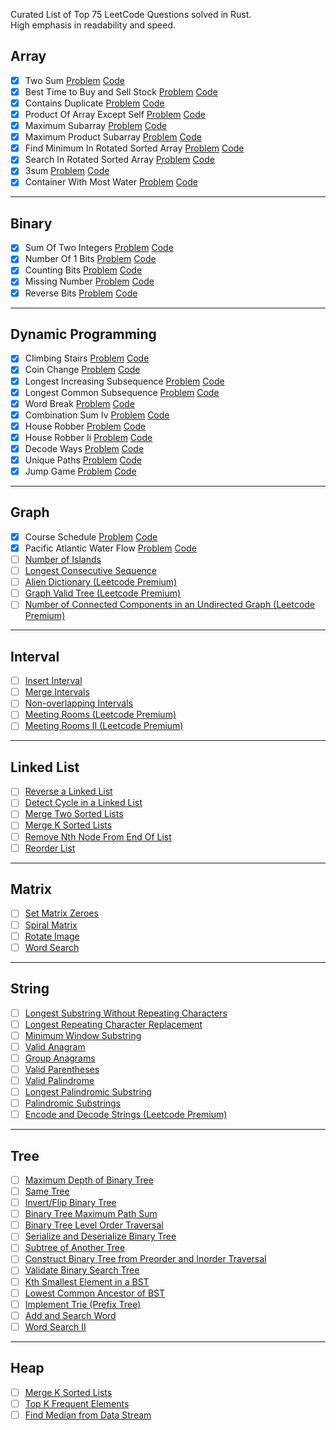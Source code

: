 Curated List of Top 75 LeetCode Questions solved in Rust.  
High emphasis in readability and speed.

## Array

- [x] Two Sum [Problem](https://leetcode.com/problems/two-sum/) [Code](https://github.com/Ismail-Maj/LeetCode-Rust/blob/main/Array/two-sum.rs)
- [x] Best Time to Buy and Sell Stock [Problem](https://leetcode.com/problems/best-time-to-buy-and-sell-stock/) [Code](https://github.com/Ismail-Maj/LeetCode-Rust/blob/main/Array/best-time-to-buy-and-sell-stock.rs)
- [x] Contains Duplicate [Problem](https://leetcode.com/problems/contains-duplicate/) [Code](https://github.com/Ismail-Maj/LeetCode-Rust/blob/main/Array/contains-duplicate.rs)
- [x] Product Of Array Except Self [Problem](https://leetcode.com/problems/product-of-array-except-self/) [Code](https://github.com/Ismail-Maj/LeetCode-Rust/blob/main/Array/product-of-array-except-self.rs)
- [x] Maximum Subarray [Problem](https://leetcode.com/problems/maximum-subarray/) [Code](https://github.com/Ismail-Maj/LeetCode-Rust/blob/main/Array/maximum-subarray.rs)
- [x] Maximum Product Subarray [Problem](https://leetcode.com/problems/maximum-product-subarray/) [Code](https://github.com/Ismail-Maj/LeetCode-Rust/blob/main/Array/maximum-product-subarray.rs)
- [x] Find Minimum In Rotated Sorted Array [Problem](https://leetcode.com/problems/find-minimum-in-rotated-sorted-array/) [Code](https://github.com/Ismail-Maj/LeetCode-Rust/blob/main/Array/find-minimum-in-rotated-sorted-array.rs)
- [x] Search In Rotated Sorted Array [Problem](https://leetcode.com/problems/search-in-rotated-sorted-array/) [Code](https://github.com/Ismail-Maj/LeetCode-Rust/blob/main/Array/search-in-rotated-sorted-array.rs)
- [x] 3sum [Problem](https://leetcode.com/problems/3sum/) [Code](https://github.com/Ismail-Maj/LeetCode-Rust/blob/main/Array/3sum.rs)
- [x] Container With Most Water [Problem](https://leetcode.com/problems/container-with-most-water/) [Code](https://github.com/Ismail-Maj/LeetCode-Rust/blob/main/Array/container-with-most-water.rs)

---

## Binary

- [x] Sum Of Two Integers [Problem](https://leetcode.com/problems/sum-of-two-integers/) [Code](https://github.com/Ismail-Maj/LeetCode-Rust/blob/main/Binary/sum-of-two-integers.rs)
- [x] Number Of 1 Bits [Problem](https://leetcode.com/problems/number-of-1-bits/) [Code](https://github.com/Ismail-Maj/LeetCode-Rust/blob/main/Binary/number-of-1-bits.rs)
- [x] Counting Bits [Problem](https://leetcode.com/problems/counting-bits/) [Code](https://github.com/Ismail-Maj/LeetCode-Rust/blob/main/Binary/counting-bits.rs)
- [x] Missing Number [Problem](https://leetcode.com/problems/missing-number/) [Code](https://github.com/Ismail-Maj/LeetCode-Rust/blob/main/Binary/missing-number.rs)
- [x] Reverse Bits [Problem](https://leetcode.com/problems/reverse-bits/) [Code](https://github.com/Ismail-Maj/LeetCode-Rust/blob/main/Binary/reverse-bits.rs)

---

## Dynamic Programming

- [x] Climbing Stairs [Problem](https://leetcode.com/problems/climbing-stairs/) [Code](https://github.com/Ismail-Maj/LeetCode-Rust/blob/main/Dynamic-Programming/climbing-stairs.rs)
- [x] Coin Change [Problem](https://leetcode.com/problems/coin-change/) [Code](https://github.com/Ismail-Maj/LeetCode-Rust/blob/main/Dynamic-Programming/coin-change.rs)
- [x] Longest Increasing Subsequence [Problem](https://leetcode.com/problems/longest-increasing-subsequence/) [Code](https://github.com/Ismail-Maj/LeetCode-Rust/blob/main/Dynamic-Programming/longest-increasing-subsequence.rs)
- [x] Longest Common Subsequence [Problem](https://leetcode.com/problems/longest-common-subsequence/) [Code](https://github.com/Ismail-Maj/LeetCode-Rust/blob/main/Dynamic-Programming/longest-common-subsequence.rs)
- [x] Word Break [Problem](https://leetcode.com/problems/word-break/) [Code](https://github.com/Ismail-Maj/LeetCode-Rust/blob/main/Dynamic-Programming/word-break.rs)
- [x] Combination Sum Iv [Problem](https://leetcode.com/problems/combination-sum-iv/) [Code](https://github.com/Ismail-Maj/LeetCode-Rust/blob/main/Dynamic-Programming/combination-sum-iv.rs)
- [x] House Robber [Problem](https://leetcode.com/problems/house-robber/) [Code](https://github.com/Ismail-Maj/LeetCode-Rust/blob/main/Dynamic-Programming/house-robber.rs)
- [x] House Robber Ii [Problem](https://leetcode.com/problems/house-robber-ii/) [Code](https://github.com/Ismail-Maj/LeetCode-Rust/blob/main/Dynamic-Programming/house-robber-ii.rs)
- [x] Decode Ways [Problem](https://leetcode.com/problems/decode-ways/) [Code](https://github.com/Ismail-Maj/LeetCode-Rust/blob/main/Dynamic-Programming/decode-ways.rs)
- [x] Unique Paths [Problem](https://leetcode.com/problems/unique-paths/) [Code](https://github.com/Ismail-Maj/LeetCode-Rust/blob/main/Dynamic-Programming/unique-paths.rs)
- [x] Jump Game [Problem](https://leetcode.com/problems/jump-game/) [Code](https://github.com/Ismail-Maj/LeetCode-Rust/blob/main/Dynamic-Programming/jump-game.rs)

---

## Graph

- [x] Course Schedule [Problem](https://leetcode.com/problems/course-schedule/) [Code](https://github.com/Ismail-Maj/LeetCode-Rust/blob/main/Graph/course-schedule.rs)
- [x] Pacific Atlantic Water Flow [Problem](https://leetcode.com/problems/pacific-atlantic-water-flow/) [Code](https://github.com/Ismail-Maj/LeetCode-Rust/blob/main/Graph/pacific-atlantic-water-flow.rs)
- [ ] [Number of Islands](https://leetcode.com/problems/number-of-islands/)
- [ ] [Longest Consecutive Sequence](https://leetcode.com/problems/longest-consecutive-sequence/)
- [ ] [Alien Dictionary (Leetcode Premium)](https://leetcode.com/problems/alien-dictionary/)
- [ ] [Graph Valid Tree (Leetcode Premium)](https://leetcode.com/problems/graph-valid-tree/)
- [ ] [Number of Connected Components in an Undirected Graph (Leetcode Premium)](https://leetcode.com/problems/number-of-connected-components-in-an-undirected-graph/)

---

## Interval

- [ ] [Insert Interval](https://leetcode.com/problems/insert-interval/)
- [ ] [Merge Intervals](https://leetcode.com/problems/merge-intervals/)
- [ ] [Non-overlapping Intervals](https://leetcode.com/problems/non-overlapping-intervals/)
- [ ] [Meeting Rooms (Leetcode Premium)](https://leetcode.com/problems/meeting-rooms/)
- [ ] [Meeting Rooms II (Leetcode Premium)](https://leetcode.com/problems/meeting-rooms-ii/)

---

## Linked List

- [ ] [Reverse a Linked List](https://leetcode.com/problems/reverse-linked-list/)
- [ ] [Detect Cycle in a Linked List](https://leetcode.com/problems/linked-list-cycle/)
- [ ] [Merge Two Sorted Lists](https://leetcode.com/problems/merge-two-sorted-lists/)
- [ ] [Merge K Sorted Lists](https://leetcode.com/problems/merge-k-sorted-lists/)
- [ ] [Remove Nth Node From End Of List](https://leetcode.com/problems/remove-nth-node-from-end-of-list/)
- [ ] [Reorder List](https://leetcode.com/problems/reorder-list/)

---

## Matrix

- [ ] [Set Matrix Zeroes](https://leetcode.com/problems/set-matrix-zeroes/)
- [ ] [Spiral Matrix](https://leetcode.com/problems/spiral-matrix/)
- [ ] [Rotate Image](https://leetcode.com/problems/rotate-image/)
- [ ] [Word Search](https://leetcode.com/problems/word-search/)

---

## String

- [ ] [Longest Substring Without Repeating Characters](https://leetcode.com/problems/longest-substring-without-repeating-characters/)
- [ ] [Longest Repeating Character Replacement](https://leetcode.com/problems/longest-repeating-character-replacement/)
- [ ] [Minimum Window Substring](https://leetcode.com/problems/minimum-window-substring/)
- [ ] [Valid Anagram](https://leetcode.com/problems/valid-anagram/)
- [ ] [Group Anagrams](https://leetcode.com/problems/group-anagrams/)
- [ ] [Valid Parentheses](https://leetcode.com/problems/valid-parentheses/)
- [ ] [Valid Palindrome](https://leetcode.com/problems/valid-palindrome/)
- [ ] [Longest Palindromic Substring](https://leetcode.com/problems/longest-palindromic-substring/)
- [ ] [Palindromic Substrings](https://leetcode.com/problems/palindromic-substrings/)
- [ ] [Encode and Decode Strings (Leetcode Premium)](https://leetcode.com/problems/encode-and-decode-strings/)

---

## Tree
- [ ] [Maximum Depth of Binary Tree](https://leetcode.com/problems/maximum-depth-of-binary-tree/)
- [ ] [Same Tree](https://leetcode.com/problems/same-tree/)
- [ ] [Invert/Flip Binary Tree](https://leetcode.com/problems/invert-binary-tree/)
- [ ] [Binary Tree Maximum Path Sum](https://leetcode.com/problems/binary-tree-maximum-path-sum/)
- [ ] [Binary Tree Level Order Traversal](https://leetcode.com/problems/binary-tree-level-order-traversal/)
- [ ] [Serialize and Deserialize Binary Tree](https://leetcode.com/problems/serialize-and-deserialize-binary-tree/)
- [ ] [Subtree of Another Tree](https://leetcode.com/problems/subtree-of-another-tree/)
- [ ] [Construct Binary Tree from Preorder and Inorder Traversal](https://leetcode.com/problems/construct-binary-tree-from-preorder-and-inorder-traversal/)
- [ ] [Validate Binary Search Tree](https://leetcode.com/problems/validate-binary-search-tree/)
- [ ] [Kth Smallest Element in a BST](https://leetcode.com/problems/kth-smallest-element-in-a-bst/)
- [ ] [Lowest Common Ancestor of BST](https://leetcode.com/problems/lowest-common-ancestor-of-a-binary-search-tree/)
- [ ] [Implement Trie (Prefix Tree)](https://leetcode.com/problems/implement-trie-prefix-tree/)
- [ ] [Add and Search Word](https://leetcode.com/problems/add-and-search-word-data-structure-design/)
- [ ] [Word Search II](https://leetcode.com/problems/word-search-ii/)

---

## Heap

- [ ] [Merge K Sorted Lists](https://leetcode.com/problems/merge-k-sorted-lists/)
- [ ] [Top K Frequent Elements](https://leetcode.com/problems/top-k-frequent-elements/)
- [ ] [Find Median from Data Stream](https://leetcode.com/problems/find-median-from-data-stream/)
